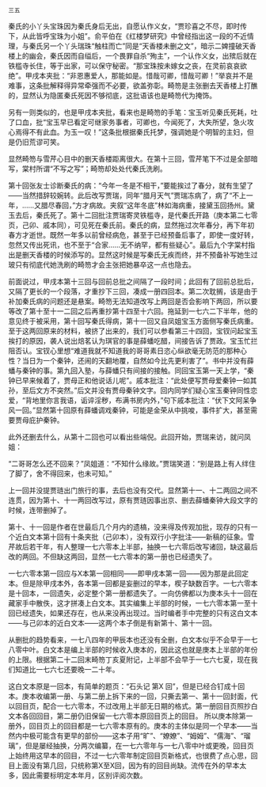     三五 

   秦氏的小丫头宝珠因为秦氏身后无出，自愿认作义女，“贾珍喜之不尽，即时传下，从此皆呼宝珠为小姐”。俞平伯在《红楼梦研究》中曾经指出这一段的不近情理，与秦氏另一个丫头瑞珠“触柱而亡”同是“天香楼未删之文”，暗示二婢撞破天香楼上的幽会，秦氏因而自缢后，一个畏罪自杀“殉主”，一个认作义女，出殡后就在铁槛寺长住，等于出家，可以保守秘密。“那宝珠按未嫁女之丧，在灵前哀哀欲绝”。甲戌本夹批：“非恩惠爱人，那能如是。惜哉可卿，惜哉可卿！”举哀并不是难事，这条批解释得异常牵强而不必要，欲盖弥彰。畸笏是主张删去天香楼上打醮的，显然认为隐匿秦氏死因不够彻底，这批语该也是畸笏代为掩饰。

   另有一则类似的，也是甲戌本夹批，看来也是畸笏的手笔：宝玉听见秦氏死耗，吐了口血，批“宝玉早已看定可继家务事者，可卿也，今闻死了，大失所望，急火攻心焉得不有此血。为玉一叹！”这条批根据秦氏托梦，强调她是个明智的主妇，但是仍旧荒谬可笑。

   显然畸笏与雪芹心目中的删天香楼距离很大。在第十三回，雪芹笔下不过是全部暗写，棠村所谓“不写之写”；畸笏却处处代秦氏洗刷。

   第十回张友士诊断秦氏的病：“今年一冬是不相干，”要能挨过了春分，就有生望了——当然措辞较婉转。此后改写贾瑞，同年“腊月天气”贾瑞冻病了，病了“不上一年，……又腊尽春回，”方才病故。夹叙“这年冬底”林如海病重，接黛玉回扬州。黛玉去后，秦氏死了。第十二回批注贾瑞寄灵铁槛寺，是代秦氏开路（庚本第二七零页，己卯、戚本同），可见死在秦氏前。秦氏的病，显然拖过次年春分，再下年初春方才逝世。既然一年多以前曾经病危，甚至于已经预备后事了，即使一度好转，忽然又传出死讯，也不至于“合家……无不纳罕，都有些疑心”。最后九个字棠村指出是删天香楼的时候添写的。显然这时候是写秦氏无疾而终，并不预备补写她生过玻只有彻底代她洗刷的畸笏才会主张把她暴卒这一点也隐去。

   前面说过，甲戌本第十三回与回前总批之间隔了一段时间；此回有了回前总批后，又隔了更长的一个段落，才重抄下三回，凑成一册四回本。第二次耽搁，该是由于补加秦氏病的问题还是悬案。畸笏无法知道改写上两回是否会影响下两回，所以要等改了第十至十一二回之后再重抄第十四至十六回。拖延到一七六二下半年，他的意见终于被采用，第十回写秦氏得病，第十一回又自凤姐宝玉方面侧写秦氏病重。至于这两回原来的材料，被挤了出来的，我们可以参看第三十四回，宝钗问起宝玉挨打的原因，袭人说出焙茗认为琪官的事是薛蟠吃醋，间接告诉了贾政。宝玉忙拦阻否认。宝钗心里想“难道我就不知道我的哥哥素日恣心纵欲毫无防范的那种心性？当日为一个秦钟，还闹的天翻地覆，自然如今比先更利害了”。书中并没有薛蟠与秦钟的事。第九回入塾，与薛蟠只有间接的接触。同回宝玉第一天上学，“秦钟已早来候着了，贾母正和他说话儿呢”。戚本批注：“此处便写贾母爱秦钟一如其孙，至后文方不突然。”后文并没有贾母秦钟文字。回内同学们疑心宝玉秦钟同性恋爱，“背地里你言我语，诟谇淫秽，布满书房内外，”句下戚本批注：“伏下文阿呆争风一回。”显然第十回原有薛蟠调戏秦钟，可能是金荣从中挑唆，事件扩大，甚至需要贾母庇护秦钟。

   此外还删去什么，从第十二回也可以看出些端倪。此回开始，贾瑞来访，就问凤姐：

   “二哥哥怎么还不回来？”凤姐道：“不知什么缘故。”贾瑞笑道：“别是路上有人绊住了脚了，舍不得回来，也未可知。”

   上一回并没提贾琏出门旅行的事，去后也没有交代。显然第十一、十二两回之间不连贯，因为第十、十一两回改写过，原有贾琏因事出京、删去薛蟠秦钟大段文字的时候，连带删掉了。

   第十、十一回是作者在世最后几个月内的遗槁，没来得及传观加批，现存的只有一个近白文本第十回有十条夹批（己卯本），没有双行小字批注——新稿的征象。雪芹故后若干年，有人整理一七六零本上半部，抽换一七六零后改写诸回，缺这最后改的两回。不但缺这两回，显然一七六零本的第一册也已经遗失了。

   一七六零本第一回应与X本第一回相同——即甲戌本第一回——因为那是此回定本。但是除甲戌本外，各本第一回都是妄删过的早本，楔子缺数百字。一七六零本是十回本，一回遗失，必定整个第一册都遗失了。一向仿佛都以为庚本头十一回在藏家手中散佚，这才拼凑上白文本。其实编集上半部的时候，一七六零本第一至十回已经遗失，如果还存在，也从来没再出现过。当时编者手中完整的只有这白文本——与己卯本的近白文本——这两个本子倒是有新第十、第十一回。

   从删批的趋势看来，一七八四年的甲辰本也还没有全删，白文本似乎不会早于一七八零中叶。白文本是编上半部的时候收入庚本的，因此这也就是庚本上半部的年份的上限。根据第二十二回末畸笏丁亥夏附记，上半部不会早于一七六七夏，现在我们知道比一七六七还要晚一二十年。

   这白文本原是一回本，有简单的题页：“石头记 第X 回”，但是已经合钉成十回本。庚本收编第一册、与第二册上拆下来的一回，只撕去第一、第十一回封面，代以回目页，配合一七六零本，不过改用上半部无日期的格式。第一册回目页照抄白文本各回回目，第二册仍旧保留一七六零本原回目页上的回目。 所以庚本除第一册外，回目页上的回目都是一七六零本原有的。庚本的主体似是同一个早本——当然内中极可能含有更早的部份——这本子用“旷”、“嫽嫽”、“姆姆”、“儒海”、“瑠璃”，但是屡经抽换，分两次编纂，在一七六零年与一七八零中叶或更晚，回目页上始终用这早本的回目，不过一七六零年制定回目页新格式，也很费了点心思，回目上面没有第几回，只统称第X至X回，因为有的回目尚缺。流传在外的早本太多，因此需要标明定本年月，区别评阅次数。

